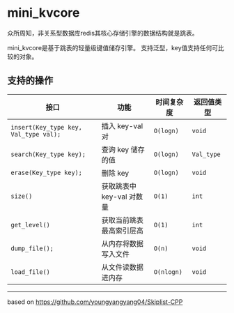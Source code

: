 # mini_kvcore

众所周知，非关系型数据库redis其核心存储引擎的数据结构就是跳表。

mini_kvcore是基于跳表的轻量级键值储存引擎。
支持泛型，key值支持任何可比较的对象。

## 支持的操作


| 接口 | 功能 | 时间复杂度   | 返回值类型          |
|---|---|---------|----------------|
| ```insert(Key_type key, Val_type val);```  | 插入 key-val 对  | ```O(logn)``` | ```void```     |
|  ```search(Key_type key);``` | 查询 key 储存的值  | ```O(logn)```        | ```Val_type``` |
| ```erase(Key_type key);``` | 删除 key | ```O(logn)```   | ```void```              |
| ```size()``` | 获取跳表中 key-val 对数量 |  ```O(1)```       | ```int```          |
| ```get_level()``` | 获取当前跳表最高索引层高 | ```O(1)```       | ```int```              |
| ```dump_file();``` | 从内存将数据写入文件 | ```O(n)```       | ```void```              |
| ```load_file()``` | 从文件读数据进内存 | ```O(nlogn)```       | ```void```              |



----------

based on https://github.com/youngyangyang04/Skiplist-CPP
